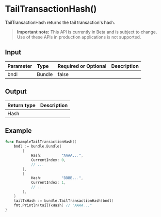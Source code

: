 # TailTransactionHash()
TailTransactionHash returns the tail transaction's hash.
> **Important note:** This API is currently in Beta and is subject to change. Use of these APIs in production applications is not supported.


## Input

| Parameter       | Type | Required or Optional | Description |
|:---------------|:--------|:--------| :--------|
| bndl | Bundle | false |   |




## Output

| Return type     | Description |
|:---------------|:--------|
| Hash |  |




## Example

```go
func ExampleTailTransactionHash() 
	bndl := bundle.Bundle{
		{
			Hash:         "AAAA...",
			CurrentIndex: 0,
			// ...
		},
		{
			Hash:         "BBBB...",
			CurrentIndex: 1,
			// ...
		},
	}
	tailTxHash := bundle.TailTransactionHash(bndl)
	fmt.Println(tailTxHash) // "AAAA..."
}

```
